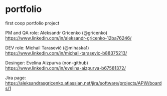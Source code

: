 # portfolio
first coop portfolio project



PM and QA role: Aleksandr Gricenko (@gricenko) https://www.linkedin.com/in/aleksandr-gricenko-12ba76246/ 

DEV role: Michail Tarasevič (@mihaska1) https://www.linkedin.com/in/michail-tarasevic-b88375213/

Desinger: Evelina Aizpurva (non-github) https://www.linkedin.com/in/evelina-aizpurva-b67581372/

Jira page: https://aleksandrasgricenko.atlassian.net/jira/software/projects/APW/boards/1
